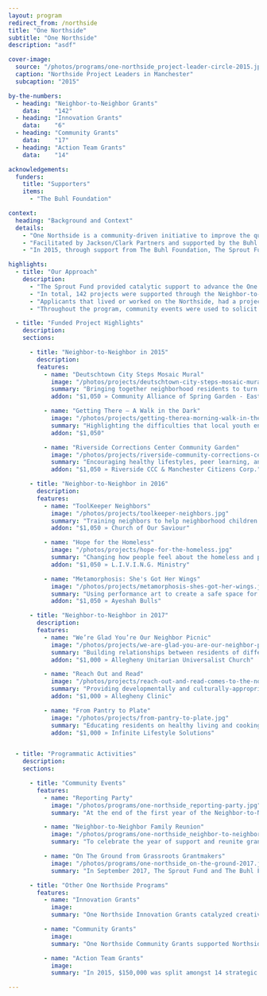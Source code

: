 ```yaml
---
layout: program
redirect_from: /northside
title: "One Northside"
subtitle: "One Northside"
description: "asdf"

cover-image:
  source: "/photos/programs/one-northside_project-leader-circle-2015.jpg"
  caption: "Northside Project Leaders in Manchester"
  subcaption: "2015"

by-the-numbers:
  - heading: "Neighbor-to-Neighbor Grants"
    data:    "142"
  - heading: "Innovation Grants"
    data:    "6"
  - heading: "Community Grants"
    data:    "17"
  - heading: "Action Team Grants"
    data:    "14"

acknowledgements:
  funders:
    title: "Supporters"
    items:
      - "The Buhl Foundation"

context:
  heading: "Background and Context"
  details:
    - "One Northside is a community-driven initiative to improve the quality of life in all 18 neighborhoods of Pittsburgh’s Northside. Beginning in early 2014, hundreds of Northside residents engaged with local leaders and stakeholders in community-wide conversations to create a shared agenda for the revitalization of this vital component of the greater Pittsburgh region."
    - "Facilitated by Jackson/Clark Partners and supported by the Buhl Foundation, this process leveraged existing community assets and the dedication of the people of the Northside to create a meaningful community driven engagement initiative and articulate a compelling vision for the future of these communities."
    - "In 2015, through support from The Buhl Foundation, The Sprout Fund began to catalyze innovative community projects and create continued opportunities for Northsiders to more easily contribute to the One Northside vision."

highlights:
  - title: "Our Approach"
    description:
      - "The Sprout Fund provided catalytic support to advance the One Northside vision through the Neighbor-to-Neighbor micro grant stream in 2015-2017. Sprout’s combination of direct funding and ongoing support helped to increase the capacity of diverse groups of Northsiders and tapped into the ingenuity of these emerging leaders to create innovative responses to the issues and challenges faced by Northside neighborhoods and communities."
      - "In total, 142 projects were supported through the Neighbor-to-Neighbor micro grant stream. These projects raised awareness about Northside organizations, events, and activities; engaged Northside residents to take an active role in the civic life of their community; and provided opportunities for motivated community members to assume leadership roles in the ongoing transformation of the Northside."
      - "Applicants that lived or worked on the Northside, had a project that contributed to the One Northside vision, and were able to demonstrate community support for their project through petition signatures, letters of support, and small financial pledges from the local community were approved to receive funding through a “green light” process. Info sessions and direct outreach on the Northside were used to communicate these program requirements and support prospective applicants as they completed their applications."
      - "Throughout the program, community events were used to solicit in-kind support from neighbors, update the community on project activities, and celebrate the great work happening throughout the Northside. These events were always free, open to the public, and outside of regular business hours to help encourage a high turnout of local community members."

  - title: "Funded Project Highlights"
    description:
    sections:

      - title: "Neighbor-to-Neighbor in 2015"
        description:
        features:
          - name: "Deutschtown City Steps Mosaic Mural"
            image: "/photos/projects/deutschtown-city-steps-mosaic-mural.jpg"
            summary: "Bringing together neighborhood residents to turn the local city steps into a mosaic mural."
            addon: "$1,050 » Community Alliance of Spring Garden - East Deutschtown"

          - name: "Getting There – A Walk in the Dark"
            image: "/photos/projects/getting-therea-morning-walk-in-the-dark.jpg"
            summary: "Highlighting the difficulties that local youth encounter getting to school each morning through a community walk in the dark."
            addon: "$1,050"

          - name: "Riverside Corrections Center Community Garden"
            image: "/photos/projects/riverside-community-corrections-center-resident-garden.jpg"
            summary: "Encouraging healthy lifestyles, peer learning, and self-reliance by having Riverside Corrections Center residents build and maintain a community garden."
            addon: "$1,050 » Riverside CCC & Manchester Citizens Corp."

      - title: "Neighbor-to-Neighbor in 2016"
        description:
        features:
          - name: "ToolKeeper Neighbors"
            image: "/photos/projects/toolkeeper-neighbors.jpg"
            summary: "Training neighbors to help neighborhood children repair bikes and empowering the children to learn how to do the repairs themselves."
            addon: "$1,050 » Church of Our Saviour"

          - name: "Hope for the Homeless"
            image: "/photos/projects/hope-for-the-homeless.jpg"
            summary: "Changing how people feel about the homeless and providing ways to help care for the homeless in their community."
            addon: "$1,050 » L.I.V.I.N.G. Ministry"

          - name: "Metamorphosis: She's Got Her Wings"
            image: "/photos/projects/metamorphosis-shes-got-her-wings.jpg"
            summary: "Using performance art to create a safe space for women of color to work through and heal from traumatic experiences."
            addon: "$1,050 » Ayeshah Bulls"

      - title: "Neighbor-to-Neighbor in 2017"
        description:
        features:
          - name: "We’re Glad You’re Our Neighbor Picnic"
            image: "/photos/projects/we-are-glad-you-are-our-neighbor-picnic.jpg"
            summary: "Building relationships between residents of different cultures and backgrounds through an event that celebrates and shares their differences."
            addon: "$1,000 » Allegheny Unitarian Universalist Church"

          - name: "Reach Out and Read"
            image: "/photos/projects/reach-out-and-read-comes-to-the-northside.jpg"
            summary: "Providing developmentally and culturally-appropriate books to Northside children from 6 months through 5 years of age at each regular checkup."
            addon: "$1,000 » Allegheny Clinic"

          - name: "From Pantry to Plate"
            image: "/photos/projects/from-pantry-to-plate.jpg"
            summary: "Educating residents on healthy living and cooking, no matter their income level."
            addon: "$1,000 » Infinite Lifestyle Solutions"


  - title: "Programmatic Activities"
    description:
    sections:

      - title: "Community Events"
        features:
          - name: "Reporting Party"
            image: "/photos/programs/one-northside_reporting-party.jpg"
            summary: "At the end of the first year of the Neighbor-to-Neighbor program, more than 50 project leaders and supporters gathered together for Sprout’s first One Northside Neighbor-to-Neighbor Reporting Party on October 7, 2015 at The Pittsburgh Project in Perry Hilltop. At the party, leaders from nearly half of the supported projects shared their Northside stories through performances, presentations, and table displays. Remarks and interviews were captured with audio recording, video, and photography and then incorporated into a program video."

          - name: "Neighbor-to-Neighbor Family Reunion"
            image: "/photos/programs/one-northside_neighbor-to-neighbor-family-reunion.jpg"
            summary: "To celebrate the year of support and reunite grantees as a community, more than 50 project leaders and their supporters gathered together for a Neighbor-to-Neighbor Family Reunion on March 4, 2017 in the sanctuary of The Pittsburgh Project (Perry Hilltop / Perry South). At this event, Sprout provided promotional tables for Northside organizations, projects, and initiatives to help Northside neighbors connect and support each other in a resource-fair setting. Neighbor-to-Neighbor project leaders from both years of the program along with their friends and family attended, and 18 projects and/or organizations created display tables as a part of the resource fair."

          - name: "On The Ground from Grassroots Grantmakers"
            image: "/photos/programs/one-northside_on-the-ground-2017.jpg"
            summary: "In September 2017, The Sprout Fund and The Buhl Foundation hosted Grassroots Grantmakers’ annual learning exchange “On The Ground” in Pittsburgh. The conference was centered around the theme of “Resident Power Leading Neighborhood Change,” highlighting resident-led change taking place throughout Pittsburgh, specifically those supported through One Northside."

      - title: "Other One Northside Programs"
        features:
          - name: "Innovation Grants"
            image:
            summary: "One Northside Innovation Grants catalyzed creative approaches to the One Northside focus areas in 2016 by providing support for new, small-scale project ideas from individuals, nonprofits, collaborative teams, and scaled-up Neighbor-to-Neighbor projects that were successful implementing their ideas from 2015."

          - name: "Community Grants"
            image:
            summary: "One Northside Community Grants supported Northside neighborhood organizations in the development and implementation of projects that respond to local opportunities and advance the One Northside focus areas. Each neighborhood’s local leaders and major stakeholder organizations worked through a consensus-building process to design one engaging project to advance the One Northside vision in their community."

          - name: "Action Team Grants"
            image:
            summary: "In 2015, $150,000 was split amongst 14 strategic projects that emerged from the community dialogue and Action Team processes facilitated by Jackson/Clark Partners. These projects spanned multiple Northside neighborhoods."

---
```


